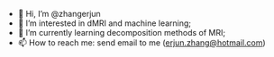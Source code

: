 - 👋 Hi, I’m @zhangerjun
- 👀 I’m interested in dMRI and machine learning;
- 🌱 I’m currently learning decomposition methods of MRI;
- 📫 How to reach me: send email to me (erjun.zhang@hotmail.com)

<!---
zhangerjun/zhangerjun is a ✨ special ✨ repository because its `README.md` (this file) appears on your GitHub profile.
You can click the Preview link to take a look at your changes.
--->
